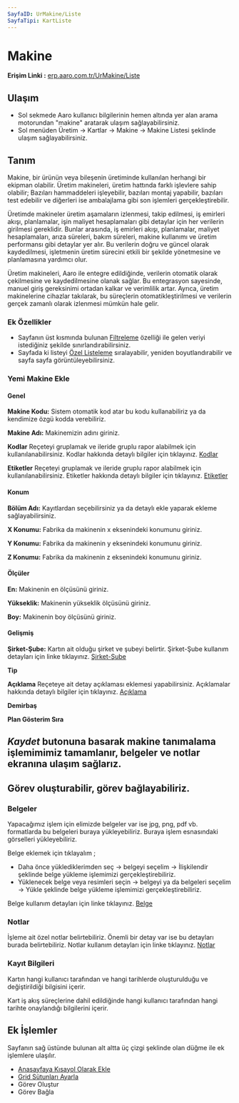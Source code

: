 ```yaml
---
SayfaID: UrMakine/Liste
SayfaTipi: KartListe
---
```


# Makine

**Erişim Linki :** [erp.aaro.com.tr/UrMakine/Liste](erp.aaro.com.tr/UrMakine/Liste)

## Ulaşım 

- Sol sekmede Aaro kullanıcı bilgilerinin hemen altında yer alan arama motorundan "makine" aratarak ulaşım sağlayabilirsiniz.
- Sol menüden Üretim -> Kartlar -> Makine -> Makine Listesi şeklinde ulaşım sağlayabilirsiniz.

## Tanım

Makine, bir ürünün veya bileşenin üretiminde kullanılan herhangi bir ekipman olabilir. 
Üretim makineleri, üretim hattında farklı işlevlere sahip olabilir; 
Bazıları hammaddeleri işleyebilir, bazıları montaj yapabilir, bazıları test edebilir ve diğerleri ise ambalajlama gibi son işlemleri gerçekleştirebilir.

Üretimde makineler üretim aşamaların izlenmesi, takip edilmesi, iş emirleri akışı, planlamalar, işin maliyet hesaplamaları gibi detaylar için her verilerin girilmesi gereklidir. 
Bunlar arasında, iş emirleri akışı, planlamalar, maliyet hesaplamaları, arıza süreleri, bakım süreleri, makine kullanımı ve üretim performansı gibi detaylar yer alır. 
Bu verilerin doğru ve güncel olarak kaydedilmesi, işletmenin üretim sürecini etkili bir şekilde yönetmesine ve planlamasına yardımcı olur.

Üretim makineleri, Aaro ile entegre edildiğinde, verilerin otomatik olarak çekilmesine ve kaydedilmesine olanak sağlar. 
Bu entegrasyon sayesinde, manuel giriş gereksinimi ortadan kalkar ve verimlilik artar. 
Ayrıca, üretim makinelerine cihazlar takılarak, bu süreçlerin otomatikleştirilmesi ve verilerin gerçek zamanlı olarak izlenmesi mümkün hale gelir.

### Ek Özellikler 

- Sayfanın üst kısmında bulunan [Filtreleme](../TemelOzellikler/SayfaKisitlari.md) özelliği ile gelen veriyi istediğiniz şekilde sınırlandırabilirsiniz.
- Sayfada ki listeyi [Özel Listeleme](../TemelOzellikler/ListeNesnesi.md) sıralayabilir, yeniden boyutlandırabilir ve sayfa sayfa görüntüleyebilirsiniz.

### Yemi Makine Ekle 

#### Genel

**Makine Kodu:** Sistem otomatik kod atar bu kodu kullanabiliriz ya da kendimize özgü kodda verebiliriz.

**Makine Adı:** Makinemizin adını giriniz.

**Kodlar** Reçeteyi gruplamak ve ileride gruplu rapor alabilmek için kullanılanabilirsiniz. Kodlar hakkında detaylı bilgiler için tıklayınız. [Kodlar](../TemelOzellikler/Kodlar.md)

**Etiketler** Reçeteyi gruplamak ve ileride gruplu rapor alabilmek için kullanılanabilirsiniz. Etiketler hakkında detaylı bilgiler için tıklayınız. [Etiketler](../TemelOzellikler/Etiketler.md)

#### Konum 

**Bölüm Adı:** Kayıtlardan seçebilirsiniz ya da detaylı ekle yaparak ekleme sağlayabilirsiniz.

**X Konumu:** Fabrika da makinenin x eksenindeki konumunu giriniz.

**Y Konumu:** Fabrika da makinenin y eksenindeki konumunu giriniz.

**Z Konumu:** Fabrika da makinenin z eksenindeki konumunu giriniz.

#### Ölçüler 

**En:** Makinenin en ölçüsünü giriniz.

**Yükseklik:** Makinenin yükseklik ölçüsünü giriniz.

**Boy:** Makinenin boy ölçüsünü giriniz.

#### Gelişmiş

**Şirket-Şube:** Kartın ait olduğu şirket ve şubeyi belirtir. Şirket-Şube kullanım detayları için linke tıklayınız. [Şirket-Şube](../TemelOzellikler/SirketSubeKart.md)

**Tip** 

**Açıklama** Reçeteye ait detay açıklaması eklemesi yapabilirsiniz. Açıklamalar hakkında detaylı bilgiler için tıklayınız. [Açıklama](../TemelOzellikler/Aciklama.md)

**Demirbaş**

**Plan Gösterim Sıra**

## *Kaydet* butonuna basarak makine tanımalama işlemimimiz tamamlanır, belgeler ve notlar ekranına ulaşım sağlarız.
## Görev oluşturabilir, görev bağlayabiliriz.

### Belgeler

Yapacağımız işlem için elimizde belgeler var ise jpg, png, pdf vb. formatlarda bu belgeleri buraya yükleyebiliriz.
Buraya işlem esnasındaki görselleri yükleyebiliriz.

Belge eklemek için tıklayalım ;

- Daha önce yüklediklerimden seç -> belgeyi seçelim -> İlişkilendir şeklinde belge yükleme işlemimizi gerçekleştirebiliriz.
- Yüklenecek belge veya resimleri seçin -> belgeyi ya da belgeleri seçelim -> Yükle şeklinde belge yükleme işlemimizi gerçekleştirebiliriz.

Belge kullanım detayları için linke tıklayınız. [Belge](../TemelOzellikler/Belgeler.md)

### Notlar 

İşleme ait özel notlar belirtebiliriz. 
Önemli bir detay var ise bu detayları burada belirtebiliriz.
Notlar kullanım detayları için linke tıklayınız. [Notlar](../TemelOzellikler/Notlar.md)

### Kayıt Bilgileri

Kartın hangi kullanıcı tarafından ve hangi tarihlerde oluşturulduğu ve değiştirildiği bilgisini içerir.

Kart iş akış süreçlerine dahil edildiğinde hangi kullanıcı tarafından hangi tarihte onaylandığı bilgilerini içerir. 

## Ek İşlemler

 Sayfanın sağ üstünde bulunan alt altta üç çizgi şeklinde olan düğme ile ek işlemlere ulaşılır.
- [Anasayfaya Kısayol Olarak Ekle](../TemelOzellikler/KisaYollaraEkleme.md)
- [Grid Sütunları Ayarla](../TemelOzellikler/GridSutunAyarlari.md)
- Görev Oluştur
- Görev Bağla